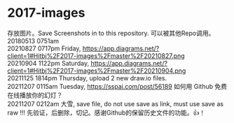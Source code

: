 # 2017-images
存放图片。Save Screenshots in to this repository.
可以被其他Repo调用。  
20180513 0751am  
20210827 0717pm Friday, https://app.diagrams.net/?client=1#Hitbj%2F2017-images%2Fmaster%2F20210827.png   
20210904 1122pm Saturday, https://app.diagrams.net/?client=1#Hitbj%2F2017-images%2Fmaster%2F20210904.png  
20211125 1814pm Thursday, upload 2 new draw.io files.  
20211207 0115am Tuesday, https://sspai.com/post/56189 如何用 Github 免费在线播放你的幻灯？  
20211207 0212am 大雪, save file, do not use save as link, must use save as raw !!! 先验证，后删除，切记。感谢Github的保留历史文件的功能。👍！  




